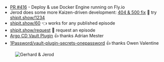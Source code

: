 - [PR #416](https://github.com/thechangelog/changelog.com/pull/416) - Deploy & use Docker Engine running on Fly.io
- Jerod does some more Kaizen-driven development: [404 & 500 fix](https://github.com/thechangelog/changelog.com/commit/4463c6b89426a8c5311253e6e3ade7e880ee6e8c) 💪 try [shipit.show/1234](https://shipit.show/1234)
- [shipit.show/60](https://shipit.show/60) 👈 works for any published episode
- [shipit.show/request](https://shipit.show/request) 💬 request an episode
- [Argo CD Vault Plugin](https://argocd-vault-plugin.readthedocs.io/en/stable/howitworks/) 👍 thanks Adrian Mester
- [1Password/vault-plugin-secrets-onepassword](https://github.com/1Password/vault-plugin-secrets-onepassword) 👍 thanks Owen Valentine

<figure class="richtext-figure richtext-figure--full">
  <img src="https://cdn.changelog.com/shipit/shipit-60--kaizen6.jpg" alt="Gerhard & Jerod" loading="lazy">
</figure>
